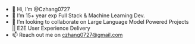 - 👋 Hi, I’m @Czhang0727
- 👀 I’m 15+ year exp Full Stack & Machine Learning Dev.
- 💞️ I’m looking to collaborate on Large Language Model Powered Projects || E2E User Experience Delivery
- 📫 Reach out me on czhang0727@gmail.com

<!---
Czhang0727/Czhang0727 is a ✨ special ✨ repository because its `README.md` (this file) appears on your GitHub profile.
You can click the Preview link to take a look at your changes.
--->
